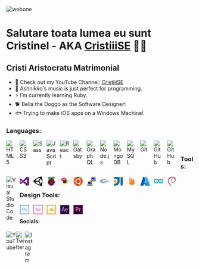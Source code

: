 ![webone](https://user-images.githubusercontent.com/98966871/161399596-7969e2de-0661-44f2-a977-8e6fea1233ad.png)
# Salutare toata lumea eu sunt Cristinel - AKA [CristiiiSE][youtube] 💎👑 

## Cristi Aristocratu Matrimonial

- 🔭 Check out my YouTube Channel: [CristiiiSE](https://www.youtube.com/channel/UCongdDV1IliKDQ8LToL8uOg)
- 💎 Ashnikko's music is just perfect for programming.
- ⚡ I’m currently learning Ruby.
- 🐕 Bella the Doggo as the Software Designer!
- 🐟 Trying to make iOS apps on a Windows Machine!

### Languages:

<img align="left" alt="HTML5" width="26px" src="https://cdn.jsdelivr.net/gh/devicons/devicon/icons/html5/html5-original.svg" style="padding-right:10px;" />
<img align="left" alt="CSS3" width="26px" src="https://cdn.jsdelivr.net/gh/devicons/devicon/icons/css3/css3-original.svg" style="padding-right:10px;" />
<img align="left" alt="Sass" width="26px" src="https://cdn.jsdelivr.net/gh/devicons/devicon/icons/sass/sass-original.svg" style="padding-right:10px;" />
<img align="left" alt="JavaScript" width="26px" src="https://cdn.jsdelivr.net/gh/devicons/devicon/icons/javascript/javascript-original.svg" style="padding-right:10px;" />
<img align="left" alt="React" width="26px" src="https://cdn.jsdelivr.net/gh/devicons/devicon/icons/react/react-original.svg" style="padding-right:10px;" />
<img align="left" alt="Gatsby" width="26px" src="https://cdn.jsdelivr.net/gh/devicons/devicon/icons/gatsby/gatsby-original.svg" style="padding-right:10px;" />
<img align="left" alt="GraphQL" width="26px" src="https://cdn.jsdelivr.net/gh/devicons/devicon/icons/graphql/graphql-plain.svg" style="padding-right:10px;" />
<img align="left" alt="Node.js" width="26px" src="https://cdn.jsdelivr.net/gh/devicons/devicon/icons/nodejs/nodejs-original.svg" style="padding-right:10px;" />
<img align="left" alt="MongoDB" width="26px" src="https://cdn.jsdelivr.net/gh/devicons/devicon/icons/mongodb/mongodb-original.svg" style="padding-right:10px;" />
<img align="left" alt="MySQL" width="26px" src="https://cdn.jsdelivr.net/gh/devicons/devicon/icons/mysql/mysql-original.svg" style="padding-right:10px;" />
<img align="left" alt="Git" width="26px" src="https://cdn.jsdelivr.net/gh/devicons/devicon/icons/git/git-original.svg" style="padding-right:10px;" />
<img align="left" alt="GitHub" width="26px" src="https://user-images.githubusercontent.com/3369400/139447912-e0f43f33-6d9f-45f8-be46-2df5bbc91289.png" style="padding-right:10px;" />
<img align="left" alt="GitHub" width="26px" src="https://user-images.githubusercontent.com/3369400/139448065-39a229ba-4b06-434b-bc67-616e2ed80c8f.png" style="padding-right:10px;" />
<br />

### Tools:

<img align="left" alt="Visual Studio Code" width="26px" src="https://cdn.jsdelivr.net/gh/devicons/devicon/icons/vscode/vscode-original.svg" style="padding-right:10px;" />
<img align="left" alt="Visual Studio" width="26px" src="https://raw.githubusercontent.com/devicons/devicon/2ae2a900d2f041da66e950e4d48052658d850630/icons/visualstudio/visualstudio-plain.svg" style="padding-right:10px;" />
<img align="left" alt="Unity" width="26px" src="https://raw.githubusercontent.com/devicons/devicon/2ae2a900d2f041da66e950e4d48052658d850630/icons/unity/unity-original.svg" style="padding-right:10px;" />
<img align="left" alt="Unity" width="26px" src="https://raw.githubusercontent.com/devicons/devicon/2ae2a900d2f041da66e950e4d48052658d850630/icons/raspberrypi/raspberrypi-original.svg" style="padding-right:10px;" />
<img align="left" alt="JetBrains" width="26px" src="https://raw.githubusercontent.com/devicons/devicon/2ae2a900d2f041da66e950e4d48052658d850630/icons/jetbrains/jetbrains-original.svg" style="padding-right:10px;" />
<img align="left" alt="Ubuntu" width="26px" src="https://raw.githubusercontent.com/devicons/devicon/2ae2a900d2f041da66e950e4d48052658d850630/icons/ubuntu/ubuntu-plain.svg" style="padding-right:10px;" />
<img align="left" alt="Putty" width="26px" src="https://raw.githubusercontent.com/devicons/devicon/2ae2a900d2f041da66e950e4d48052658d850630/icons/putty/putty-original.svg" style="padding-right:10px;" />
<img align="left" alt="OpenGL" width="26px" src="https://raw.githubusercontent.com/devicons/devicon/2ae2a900d2f041da66e950e4d48052658d850630/icons/opengl/opengl-original.svg" style="padding-right:10px;" />
<img align="left" alt="Intellij" width="26px" src="https://raw.githubusercontent.com/devicons/devicon/2ae2a900d2f041da66e950e4d48052658d850630/icons/intellij/intellij-original.svg" style="padding-right:10px;" />
<img align="left" alt="Firebase" width="26px" src="https://raw.githubusercontent.com/devicons/devicon/2ae2a900d2f041da66e950e4d48052658d850630/icons/firebase/firebase-plain.svg" style="padding-right:10px;" />
<img align="left" alt="Azure" width="26px" src="https://raw.githubusercontent.com/devicons/devicon/2ae2a900d2f041da66e950e4d48052658d850630/icons/azure/azure-original.svg" style="padding-right:10px;" />
<img align="left" alt="Arduino" width="26px" src="https://raw.githubusercontent.com/devicons/devicon/2ae2a900d2f041da66e950e4d48052658d850630/icons/arduino/arduino-original.svg" style="padding-right:10px;" />
<img align="left" alt="Debian" width="26px" src="https://raw.githubusercontent.com/devicons/devicon/2ae2a900d2f041da66e950e4d48052658d850630/icons/debian/debian-original.svg" style="padding-right:10px;" />

<br />

### Design Tools:

<img align="left" alt="Adobe Photoshop" width="26px" src="https://raw.githubusercontent.com/devicons/devicon/2ae2a900d2f041da66e950e4d48052658d850630/icons/photoshop/photoshop-line.svg" style="padding-right:10px;" />
<img align="left" alt="Adobe XD" width="26px" src="https://raw.githubusercontent.com/devicons/devicon/2ae2a900d2f041da66e950e4d48052658d850630/icons/xd/xd-line.svg" style="padding-right:10px;" />
<img align="left" alt="Adobe Illustrator" width="26px" src="https://raw.githubusercontent.com/devicons/devicon/2ae2a900d2f041da66e950e4d48052658d850630/icons/illustrator/illustrator-line.svg" style="padding-right:10px;" />
<img align="left" alt="Adobe AfterEfects" width="26px" src="https://raw.githubusercontent.com/devicons/devicon/2ae2a900d2f041da66e950e4d48052658d850630/icons/aftereffects/aftereffects-original.svg" style="padding-right:10px;" />
<img align="left" alt="Adobe Premiere Pro" width="26px" src="https://raw.githubusercontent.com/devicons/devicon/2ae2a900d2f041da66e950e4d48052658d850630/icons/premierepro/premierepro-original.svg" style="padding-right:10px;" />

<br />

#### Socials:

<a href="https://www.youtube.com/channel/UCongdDV1IliKDQ8LToL8uOg"><img align="left" width="26px" src="https://upload.wikimedia.org/wikipedia/commons/thumb/0/09/YouTube_full-color_icon_%282017%29.svg/2560px-YouTube_full-color_icon_%282017%29.svg.png" alt="YouTube"/></a>
<a href="https://twitter.com/CristiiiSE"><img align="left" width="24px" src="https://logodownload.org/wp-content/uploads/2014/09/twitter-logo-4.png" alt="Twitter"/></a>
<a href="https://instagram.com/acristian007"><img align="left" width="21px" src="https://upload.wikimedia.org/wikipedia/commons/thumb/e/e7/Instagram_logo_2016.svg/768px-Instagram_logo_2016.svg.png" alt="Instagram"/></a>

[website]: https://codeSTACKr.com
[twitter]: https://twitter.com/CristiiiSE
[youtube]: https://www.youtube.com/channel/UCongdDV1IliKDQ8LToL8uOg
[instagram]: https://instagram.com/acristian007
<br />
